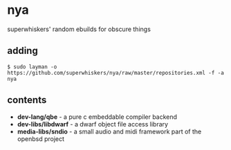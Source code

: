# nya

superwhiskers' random ebuilds for obscure things

## adding

```
$ sudo layman -o https://github.com/superwhiskers/nya/raw/master/repositories.xml -f -a nya
```

## contents

- **dev-lang/qbe** - a pure c embeddable compiler backend
- **dev-libs/libdwarf** - a dwarf object file access library
- **media-libs/sndio** - a small audio and midi framework part of the openbsd project
